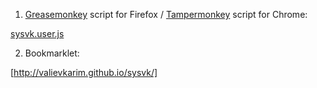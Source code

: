 1) [Greasemonkey](https://addons.mozilla.org/ru/firefox/addon/greasemonkey/) script for Firefox / [Tampermonkey](https://chrome.google.com/webstore/detail/tampermonkey/dhdgffkkebhmkfjojejmpbldmpobfkfo?hl=ru) script for Chrome:

[sysvk.user.js](sysvk.user.js)

2) Bookmarklet:

[http://valievkarim.github.io/sysvk/]

